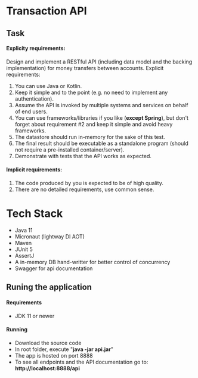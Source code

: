 # Transaction API

## Task

#### Explicity requirements:

Design and implement a RESTful API (including data model and the backing implementation) for
money transfers between accounts.
Explicit requirements:
1. You can use Java or Kotlin.
2. Keep it simple and to the point (e.g. no need to implement any authentication).
3. Assume the API is invoked by multiple systems and services on behalf of end users.
4. You can use frameworks/libraries if you like (**except Spring**), but don't forget about
requirement #2 and keep it simple and avoid heavy frameworks.
5. The datastore should run in-memory for the sake of this test.
6. The final result should be executable as a standalone program (should not require a
pre-installed container/server).
7. Demonstrate with tests that the API works as expected.

#### Implicit requirements:
1. The code produced by you is expected to be of high quality.
2. There are no detailed requirements, use common sense.

# Tech Stack
- Java 11
- Micronaut (lightway DI AOT)
- Maven
- JUnit 5
- AssertJ
- A in-memory DB hand-writter for better control of concurrency
- Swagger for api documentation

## Runing the application

#### Requirements
- JDK 11 or newer

#### Running
- Download the source code
- In root folder, execute "**java -jar api.jar**"
- The app is hosted on port 8888
- To see all endpoints and the API documentation go to: **http://localhost:8888/api**
